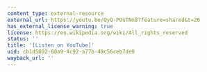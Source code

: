 ```yaml
---
content_type: external-resource
external_url: https://youtu.be/QyQ-POuTNn8?feature=shared&t=26
has_external_license_warning: true
license: https://en.wikipedia.org/wiki/All_rights_reserved
status: ''
title: '[Listen on YouTube]'
uid: cb1d5802-60a9-4c92-a77b-49c56ceb7de0
wayback_url: ''
---
```


